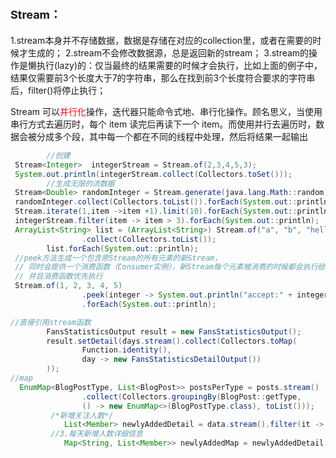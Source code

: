 # <font size =4>Stream：</font>
1.stream本身并不存储数据，数据是存储在对应的collection里，或者在需要的时候才生成的；
2.stream不会修改数据源，总是返回新的stream；
3.stream的操作是懒执行(lazy)的：仅当最终的结果需要的时候才会执行，比如上面的例子中，结果仅需要前3个长度大于7的字符串，那么在找到前3个长度符合要求的字符串后，filter()将停止执行；

Stream 可以<font color =red>并行化</font>操作，迭代器只能命令式地、串行化操作。顾名思义，当使用串行方式去遍历时，每个 item 读完后再读下一个 item。而使用并行去遍历时，数据会被分成多个段，其中每一个都在不同的线程中处理，然后将结果一起输出

```java
        //创建
 Stream<Integer>  integerStream = Stream.of(2,3,4,5,3);
 System.out.println(integerStream.collect(Collectors.toSet()));
        //生成无限的流数据
 Stream<Double> randomInteger = Stream.generate(java.lang.Math::random).limit(10);
 randomInteger.collect(Collectors.toList()).forEach(System.out::println);
 Stream.iterate(1,item ->item +1).limit(10).forEach(System.out::println);
 integerStream.filter(item -> item > 3).forEach(System.out::println);
 ArrayList<String> list = (ArrayList<String>) Stream.of("a", "b", "hello").map(item-> item.toUpperCase())
                .collect(Collectors.toList());
        list.forEach(System.out::println);
 //peek方法生成一个包含原Stream的所有元素的新Stream，
 // 同时会提供一个消费函数（Consumer实例），新Stream每个元素被消费的时候都会执行给定的     消费函数，
 // 并且消费函数优先执行
 Stream.of(1, 2, 3, 4, 5)
                .peek(integer -> System.out.println("accept:" + integer))
                .forEach(System.out::println);

//直接引用stream函数
        FansStatisticsOutput result = new FansStatisticsOutput();
        result.setDetail(days.stream().collect(Collectors.toMap(
                Function.identity(),
                day -> new FansStatisticsDetailOutput())
        ));
//map
  EnumMap<BlogPostType, List<BlogPost>> postsPerType = posts.stream()
                .collect(Collectors.groupingBy(BlogPost::getType,
                () -> new EnumMap<>(BlogPostType.class), toList()));
         /*新增关注人数*/
            List<Member> newlyAddedDetail = data.stream().filter(it -> it.getConcernStatus() == ConcernEnum.CONCERN).collect(Collectors.toList());
         //3.每天新增人数详细信息
            Map<String, List<Member>> newlyAddedMap = newlyAddedDetail.stream().collect(Collectors.groupingBy(obj -> dateToDateStr(obj.getConcernTime())));
```

